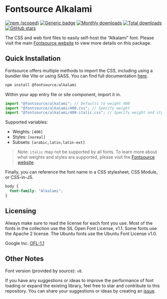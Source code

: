 # Fontsource Alkalami

[![npm (scoped)](https://img.shields.io/npm/v/@fontsource/alkalami?color=brightgreen)](https://www.npmjs.com/package/@fontsource/alkalami) [![Generic badge](https://img.shields.io/badge/fontsource-passing-brightgreen)](https://github.com/fontsource/fontsource) [![Monthly downloads](https://badgen.net/npm/dm/@fontsource/alkalami)](https://github.com/fontsource/fontsource) [![Total downloads](https://badgen.net/npm/dt/@fontsource/alkalami)](https://github.com/fontsource/fontsource) [![GitHub stars](https://img.shields.io/github/stars/fontsource/fontsource.svg?style=social&label=Star)](https://github.com/fontsource/fontsource/stargazers)

The CSS and web font files to easily self-host the “Alkalami” font. Please visit the main [Fontsource website](https://fontsource.org/fonts/alkalami) to view more details on this package.

## Quick Installation

Fontsource offers multiple methods to import the CSS, including using a bundler like Vite or using SASS. You can find full documentation [here](https://fontsource.org/docs/getting-started/introduction).

```javascript
npm install @fontsource/alkalami
```

Within your app entry file or site component, import it in.

```javascript
import "@fontsource/alkalami"; // Defaults to weight 400
import "@fontsource/alkalami/400.css"; // Specify weight
import "@fontsource/alkalami/400-italic.css"; // Specify weight and style
```

Supported variables:
- Weights: `[400]`
- Styles: `[normal]`
- Subsets: `[arabic,latin,latin-ext]`

> Note: `italic` may not be supported by all fonts. To learn more about what weights and styles are supported, please visit the [Fontsource website](https://fontsource.org/fonts/alkalami).

Finally, you can reference the font name in a CSS stylesheet, CSS Module, or CSS-in-JS.

```css
body {
  font-family: "Alkalami";
}
```

## Licensing
Always make sure to read the license for each font you use. Most of the fonts in the collection use the SIL Open Font License, v1.1. Some fonts use the Apache 2 license. The Ubuntu fonts use the Ubuntu Font License v1.0.

Google Inc.
[OFL-1.1](http://scripts.sil.org/OFL)

## Other Notes
Font version (provided by source): `v8`.

If you have any suggestions or ideas to improve the performance of font loading or expand the existing library, feel free to star and contribute to this repository. You can share your suggestions or ideas by creating an [issue](https://github.com/fontsource/fontsource/issues).